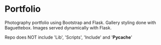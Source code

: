 # Portfolio
Photography portfolio using Bootstrap and Flask. Gallery styling done with Baguettebox. Images served dynamically with Flask.

Repo does NOT include 'Lib', 'Scripts', 'Include' and '__Pycache__' 
